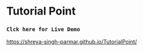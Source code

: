 # Tutorial Point
### `Clck here for Live Demo`
https://shreya-singh-parmar.github.io/TutorialPoint/
